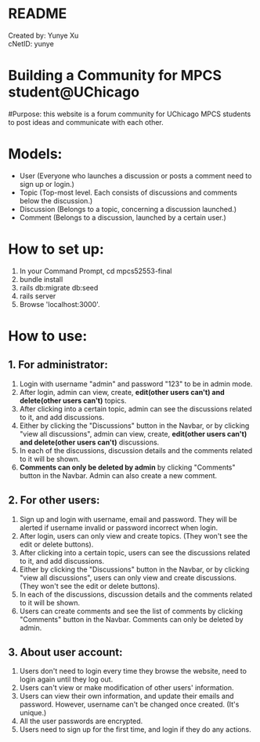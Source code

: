 # README

Created by: Yunye Xu    
   cNetID: yunye

Building a Community for MPCS student@UChicago
=============

#Purpose:
this website is a forum community for UChicago MPCS students to post ideas and communicate with each other.

# Models:
- User (Everyone who launches a discussion or posts a comment need to sign up or login.)
- Topic (Top-most level. Each consists of discussions and comments below the discussion.)
- Discussion (Belongs to a topic, concerning a discussion launched.)
- Comment (Belongs to a discussion, launched by a certain user.)



# How to set up:

1. In your Command Prompt, cd mpcs52553-final
2. bundle install
3. rails db:migrate db:seed
4. rails server
5. Browse 'localhost:3000'.


# How to use:
## 1. For administrator:
1. Login with username "admin" and password "123" to be in admin mode.
1. After login, admin can view, create, **edit(other users can't) and delete(other users can't)** topics.
1. After clicking into a certain topic, admin can see the discussions related to it, and add discussions.
1. Either by clicking the "Discussions" button in the Navbar, or by clicking "view all discussions", admin can view, create, **edit(other users can't) and delete(other users can't)** discussions.
1. In each of the discussions, discussion details and the comments related to it will be shown.
1. **Comments can only be deleted by admin** by clicking "Comments" button in the Navbar.
Admin can also create a new comment.


## 2. For other users:
1. Sign up and login with username, email and password. They will be alerted if username invalid or password incorrect when login.
1. After login, users can only view and create topics. (They won't see the edit or delete buttons).
1. After clicking into a certain topic, users can see the discussions related to it, and add discussions.
1. Either by clicking the "Discussions" button in the Navbar, or by clicking "view all discussions", users can only view and create discussions. (They won't see the edit or delete buttons).
1. In each of the discussions, discussion details and the comments related to it will be shown.
1. Users can create comments and see the list of comments by clicking "Comments" button in the Navbar. Comments can only be deleted by admin.


## 3. About user account:
1. Users don't need to login every time they browse the website, need to login again until they log out.
1. Users can't view or make modification of other users' information.
1. Users can view their own information, and update their emails and password.
However, username can't be changed once created. (It's unique.)
1. All the user passwords are encrypted.
1. Users need to sign up for the first time, and login if they do any actions.
